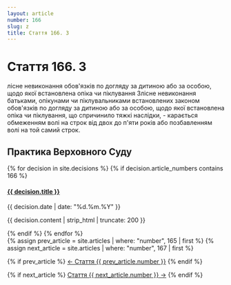 ```yaml
---
layout: article
number: 166
slug: z
title: Стаття 166. З
---
```


# Стаття 166. З

лісне невиконання обов'язків по догляду за дитиною або за особою, щодо якої встановлена опіка чи піклування Злісне невиконання батьками, опікунами чи піклувальниками встановлених законом обов'язків по догляду за дитиною або за особою, щодо якої встановлена опіка чи піклування, що спричинило тяжкі наслідки, - карається обмеженням волі на строк від двох до п'яти років або позбавленням волі на той самий строк.

## Практика Верховного Суду

<div class="decisions-container">
{% for decision in site.decisions %}
  {% if decision.article_numbers contains 166 %}
    <div class="decision-item">
      <h4><a href="{{ decision.url }}">{{ decision.title }}</a></h4>
      <p class="decision-date">{{ decision.date | date: "%d.%m.%Y" }}</p>
      <p class="decision-excerpt">{{ decision.content | strip_html | truncate: 200 }}</p>
    </div>
  {% endif %}
{% endfor %}
</div>

<div class="article-navigation">
  {% assign prev_article = site.articles | where: "number", 165 | first %}
  {% assign next_article = site.articles | where: "number", 167 | first %}
  
  {% if prev_article %}
    <a href="{{ prev_article.url }}" class="prev-article">← Стаття {{ prev_article.number }}</a>
  {% endif %}
  
  {% if next_article %}
    <a href="{{ next_article.url }}" class="next-article">Стаття {{ next_article.number }} →</a>
  {% endif %}
</div>
